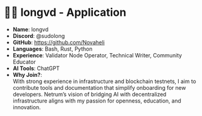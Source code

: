 # 🧑‍💻 longvd - Application

- **Name**: longvd  
- **Discord**: @sudolong  
- **GitHub**: https://github.com/Novaheli  
- **Languages**: Bash, Rust, Python  
- **Experience**: Validator Node Operator, Technical Writer, Community Educator  
- **AI Tools**: ChatGPT  
- **Why Join?**:  
  With strong experience in infrastructure and blockchain testnets, I aim to contribute tools and documentation that simplify onboarding for new developers. Netrum’s vision of bridging AI with decentralized infrastructure aligns with my passion for openness, education, and innovation.
